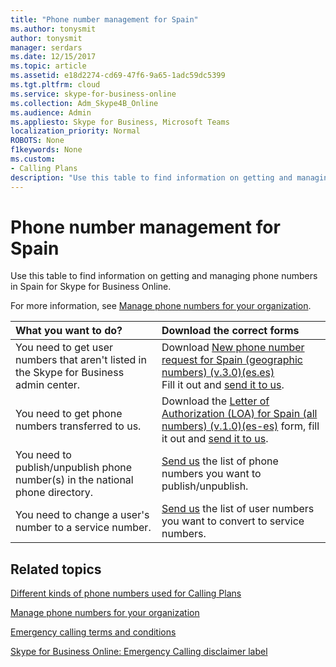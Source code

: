 ```yaml
---
title: "Phone number management for Spain"
ms.author: tonysmit
author: tonysmit
manager: serdars
ms.date: 12/15/2017
ms.topic: article
ms.assetid: e18d2274-cd69-47f6-9a65-1adc59dc5399 
ms.tgt.pltfrm: cloud
ms.service: skype-for-business-online
ms.collection: Adm_Skype4B_Online
ms.audience: Admin
ms.appliesto: Skype for Business, Microsoft Teams
localization_priority: Normal
ROBOTS: None
f1keywords: None
ms.custom:
- Calling Plans
description: "Use this table to find information on getting and managing phone numbers in Spain for Skype for Business Online."
---
```


# Phone number management for Spain

Use this table to find information on getting and managing phone numbers in Spain for Skype for Business Online. 
  
For more information, see [Manage phone numbers for your organization](manage-phone-numbers-for-your-organization.md).
  
|**What you want to do?**|**Download the correct forms**|
|:-----|:-----|
|You need to get user numbers that aren't listed in the Skype for Business admin center.  <br/> | Download [New phone number request for Spain (geographic numbers) (v.3.0)(es.es)](../../downloads/new-number-request-forms/new-phone-number-request-for-spain-(geographic-numbers)-(v.3.0)-(es.es).pdf) <br/>  Fill it out and [send it to us](mailto:ptneu@microsoft.com).  <br/> |
|You need to get phone numbers transferred to us.  <br/> |Download the [Letter of Authorization (LOA) for Spain (all numbers) (v.1.0)(es-es)](../../downloads/LOA-forms/letter-of-authorization-loa-for-spain-all-numbers-(v.1.0)-(es.es).pdf) form, fill it out and [send it to us](mailto:ptneu@microsoft.com). <br/> |
|You need to publish/unpublish phone number(s) in the national phone directory.  <br/> |[Send us](mailto:ptneu@microsoft.com) the list of phone numbers you want to publish/unpublish. <br/> |
|You need to change a user's number to a service number.  <br/> |[Send us](mailto:ptneu@microsoft.com ) the list of user numbers you want to convert to service numbers. <br/> |

## Related topics
[Different kinds of phone numbers used for Calling Plans](../different-kinds-of-phone-numbers-used-for-calling-plans.md)

[Manage phone numbers for your organization](manage-phone-numbers-for-your-organization.md)

[Emergency calling terms and conditions](../emergency-calling-terms-and-conditions.md)

[Skype for Business Online: Emergency Calling disclaimer label](https://go.microsoft.com/fwlink/?LinkID=692099)

